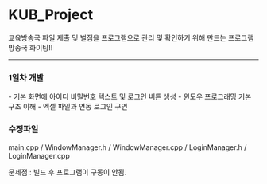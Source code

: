 <h1> KUB_Project </h1>
교육방송국 파일 제출 및 벌점을 프로그램으로 관리 및 확인하기 위해 만드는 프로그램<br>
방송국 화이팅!!
<hr>

<h3>1일차 개발</h3>
- 기본 화면에 아이디 비밀번호 텍스트 및 로그인 버튼 생성
- 윈도우 프로그래밍 기본 구조 이해
- 엑셀 파일과 연동 로그인 구연 <br>

<h3>수정파일</h3>
main.cpp / WindowManager.h / WindowManager.cpp / LoginManager.h / LoginManager.cpp <br>

문제점 : 빌드 후 프로그램이 구동이 안됨. <br>
